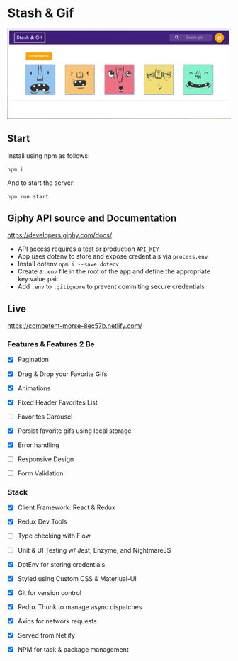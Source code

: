# Stash & Gif

![alt text](src/assets/stashandgif.png)


## Start

Install using npm as follows:
``` 
npm i  
```

And to start the server: 
```
npm run start

```

## Giphy API source and Documentation

https://developers.giphy.com/docs/


* API access requires a test or production ```API_KEY```
* App uses dotenv to store and expose credentials via ```process.env```
* Install dotenv ```npm i --save dotenv```
* Create a ```.env``` file in the root of the app and define the appropriate key:value pair.
* Add ```.env``` to ```.gitignore``` to prevent commiting secure credentials


## Live

https://competent-morse-8ec57b.netlify.com/


### Features & Features 2 Be
- [X] Pagination
- [X] Drag & Drop your Favorite Gifs
- [X] Animations
- [X] Fixed Header Favorites List
- [ ] Favorites Carousel
- [X] Persist favorite gifs using local storage
- [X] Error handling
- [ ] Responsive Design
- [ ] Form Validation


### Stack
- [X] Client Framework: React & Redux
- [X] Redux Dev Tools
- [ ] Type checking with Flow
- [ ] Unit & UI Testing w/ Jest, Enzyme, and NightmareJS
- [X] DotEnv for storing credentials
- [X] Styled using Custom CSS & Materiual-UI
- [X] Git for version control
- [X] Redux Thunk to manage async dispatches
- [X] Axios for network requests
- [X] Served from Netlify
- [X] NPM for task & package management


